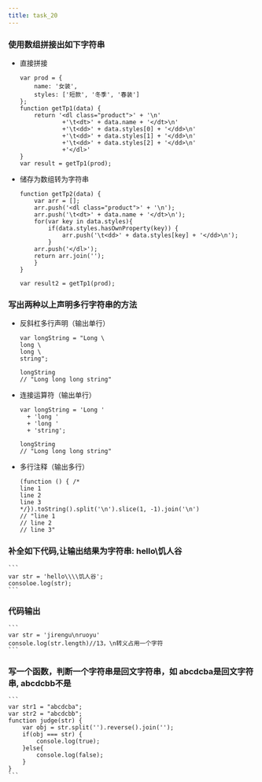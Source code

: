 ```yaml
---
title: task_20
---
```

### 使用数组拼接出如下字符串

 - 直接拼接
	```
	var prod = {
		name: '女装',
		styles: ['短款', '冬季', '春装']
	};
	function getTp1(data) {
		return '<dl class="product">' + '\n'
				+'\t<dt>' + data.name + '</dt>\n'
				+'\t<dd>' + data.styles[0] + '</dd>\n'
				+'\t<dd>' + data.styles[1] + '</dd>\n'
				+'\t<dd>' + data.styles[2] + '</dd>\n'
				+'</dl>'
	}
	var result = getTp1(prod);
	```
 - 储存为数组转为字符串
	```
	function getTp2(data) {
		var arr = [];
		arr.push('<dl class="product">' + '\n');
		arr.push('\t<dt>' + data.name + '</dt>\n');
		for(var key in data.styles){
			if(data.styles.hasOwnProperty(key)) {
				arr.push('\t<dd>' + data.styles[key] + '</dd>\n');
			}
		arr.push('</dl>');
		return arr.join('');
		}
	}

	var result2 = getTp1(prod);
	```

### 写出两种以上声明多行字符串的方法

 - 反斜杠多行声明（输出单行）
	```
	var longString = "Long \
	long \
	long \
	string";

	longString
	// "Long long long string"
	```

 - 连接运算符（输出单行）
	```
	var longString = 'Long '
	  + 'long '
	  + 'long '
	  + 'string';

	longString
	// "Long long long string"
	```

 - 多行注释（输出多行）
	```
	(function () { /*
	line 1
	line 2
	line 3
	*/}).toString().split('\n').slice(1, -1).join('\n')
	// "line 1
	// line 2
	// line 3"
	```

### 补全如下代码,让输出结果为字符串: hello\\饥人谷

	```
	var str = 'hello\\\\饥人谷';
	consoloe.log(str);
	```

### 代码输出

	```
	var str = 'jirengu\nruoyu'
	console.log(str.length)//13，\n转义占用一个字符
	```

### 写一个函数，判断一个字符串是回文字符串，如 abcdcba是回文字符串, abcdcbb不是

	```
	var str1 = "abcdcba";
	var str2 = "abcdcbb";
	function judge(str) {
		var obj = str.split('').reverse().join('');
		if(obj === str) {
			console.log(true);
		}else{
			console.log(false);
		}
	}
	```